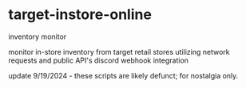 # target-instore-online
inventory monitor

monitor in-store inventory from target retail stores 
utilizing network requests and public API's
discord webhook integration


update 9/19/2024 - these scripts are likely defunct; for nostalgia only.
